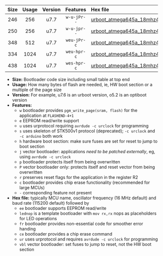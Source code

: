 |Size|Usage|Version|Features|Hex file|
|:-:|:-:|:-:|:-:|:--|
|246|256|u7.7|`w-u-jPr--`|[urboot_atmega645a_18mhz432_38400bps_lednop_ur_vbl.hex](https://raw.githubusercontent.com/stefanrueger/urboot.hex/main/mcus/atmega645a/fcpu_18mhz432/38400_bps/urboot_atmega645a_18mhz432_38400bps_lednop_ur_vbl.hex)|
|250|256|u7.7|`w-u-jpr--`|[urboot_atmega645a_18mhz432_38400bps_lednop_fr_ur_vbl.hex](https://raw.githubusercontent.com/stefanrueger/urboot.hex/main/mcus/atmega645a/fcpu_18mhz432/38400_bps/urboot_atmega645a_18mhz432_38400bps_lednop_fr_ur_vbl.hex)|
|348|512|u7.7|`weu-jPr-c`|[urboot_atmega645a_18mhz432_38400bps_ee_lednop_fr_ce_ur_vbl.hex](https://raw.githubusercontent.com/stefanrueger/urboot.hex/main/mcus/atmega645a/fcpu_18mhz432/38400_bps/urboot_atmega645a_18mhz432_38400bps_ee_lednop_fr_ce_ur_vbl.hex)|
|334|1024|u7.7|`weu-hpr-c`|[urboot_atmega645a_18mhz432_38400bps_ee_lednop_fr_ce_ur.hex](https://raw.githubusercontent.com/stefanrueger/urboot.hex/main/mcus/atmega645a/fcpu_18mhz432/38400_bps/urboot_atmega645a_18mhz432_38400bps_ee_lednop_fr_ce_ur.hex)|
|438|1024|u7.7|`wes-hpr-c`|[urboot_atmega645a_18mhz432_38400bps_ee_lednop_fr_ce.hex](https://raw.githubusercontent.com/stefanrueger/urboot.hex/main/mcus/atmega645a/fcpu_18mhz432/38400_bps/urboot_atmega645a_18mhz432_38400bps_ee_lednop_fr_ce.hex)|

- **Size:** Bootloader code size including small table at top end
- **Usage:** How many bytes of flash are needed, ie, HW boot section or a multiple of the page size
- **Version:** For example, u7.6 is an urboot version, o5.2 is an optiboot version
- **Features:**
  + `w` bootloader provides `pgm_write_page(sram, flash)` for the application at `FLASHEND-4+1`
  + `e` EEPROM read/write support
  + `u` uses urprotocol requiring `avrdude -c urclock` for programming
  + `s` uses skeleton of STK500v1 protocol (deprecated); `-c urclock` and `-c arduino` both work
  + `h` hardware boot section: make sure fuses are set for reset to jump to boot section
  + `j` vector bootloader: applications *need to be patched externally*, eg, using `avrdude -c urclock`
  + `p` bootloader protects itself from being overwritten
  + `P` vector bootloader only: protects itself and reset vector from being overwritten
  + `r` preserves reset flags for the application in the register R2
  + `c` bootloader provides chip erase functionality (recommended for large MCUs)
  + `-` corresponding feature not present
- **Hex file:** typically MCU name, oscillator frequency (16 MHz default) and baud rate (115200 default) followed by
  + `ee` bootloader supports EEPROM read/write
  + `lednop` is a template bootloader with `mov rx,rx` nops as placeholders for LED operations
  + `fr` bootloader provides non-essential code for smoother error handing
  + `ce` bootloader provides a chip erase command
  + `ur` uses urprotocol and requires `avrdude -c urclock` for programming
  + `vbl` vector bootloader: set fuses to jump to reset, not the HW boot section
